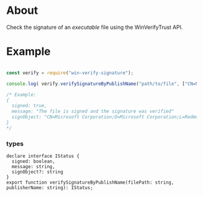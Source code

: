 About
=====

Check the signature of an _executable_ file using the WinVerifyTrust API.

Example
=======

```js

const verify = require("win-verify-signature");

console.log( verify.verifySignatureByPublishName("path/to/file", ["CN=Microsoft Corporation;O=Microsoft Corporation;L=Redmond;S=Washington;C=US;"]) ); 

/* Example: 
{
  signed: true,
  message: "The file is signed and the signature was verified"
  signObject: "CN=Microsoft Corporation;O=Microsoft Corporation;L=Redmond;S=Washington;C=US;"
}
*/
```

### types

```
declare interface IStatus {
  signed: boolean,
  message: string,
  signObject?: string
}
export function verifySignatureByPublishName(filePath: string, publisherName: string): IStatus;
```
